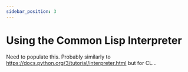 ```yaml
---
sidebar_position: 3
---
```


# Using the Common Lisp Interpreter

Need to populate this. Probably similarly to https://docs.python.org/3/tutorial/interpreter.html but for CL...
